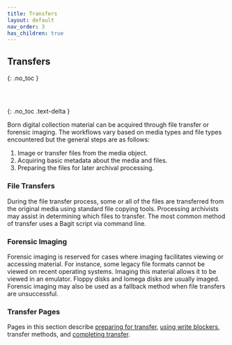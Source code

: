 ```yaml
---
title: Transfers
layout: default
nav_order: 3
has_children: true
---
```


## Transfers
{: .no_toc }

### &nbsp;
{: .no_toc .text-delta }

<!-- # Transfers Parent Page (digarch issue 78) 
* A generic description of the purpose of transfers
* What can be transferred
  * accessioned collections (which will then be processed)  
  * special projects (which will be discarded) -->

Born digital collection material can be acquired through file transfer or forensic imaging.
The workflows vary based on media types and file types encountered but the general steps are as follows:  

1. Image or transfer files from the media object.  
2. Acquiring basic metadata about the media and files.  
3. Preparing the files for later archival processing.

### File Transfers

During the file transfer process, some or all of the files are transferred from the original media using standard file copying tools.
Processing archivists may assist in determining which files to transfer.
The most common method of transfer uses a Bagit script via command line.

### Forensic Imaging

Forensic imaging is reserved for cases where imaging facilitates viewing or accessing material.
For instance, some legacy file formats cannot be viewed on recent operating systems.
Imaging this material allows it to be viewed in an emulator.
Floppy disks and Iomega disks are usually imaged.
Forensic imaging may also be used as a fallback method when file transfers are unsuccessful.

### Transfer Pages
Pages in this section describe [preparing for transfer](preparing-for-transfer.md), [using write blockers](using-tableaus.md), transfer methods, and [completing transfer](completing-transfer.md).
